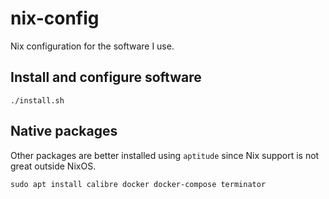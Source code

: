 nix-config
==========

Nix configuration for the software I use.

## Install and configure software

```
./install.sh
```

## Native packages

Other packages are better installed using `aptitude` since Nix support is not great outside NixOS.

```
sudo apt install calibre docker docker-compose terminator
```
